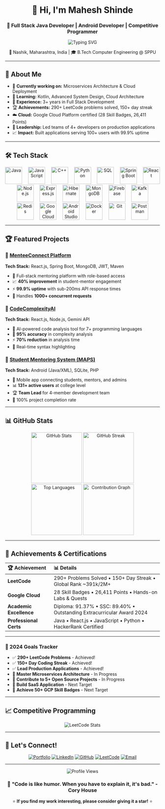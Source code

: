 <div align="center">
  <h1>👋 Hi, I'm Mahesh Shinde</h1>
  <h3>🚀 Full Stack Java Developer | Android Developer | Competitive Programmer</h3>
  
  <p>
    <img src="https://readme-typing-svg.herokuapp.com?font=Fira+Code&pause=1000&color=2196F3&center=true&vCenter=true&width=435&lines=Full+Stack+Java+Developer;Android+Application+Developer;Competitive+Programmer;3%2B+Years+Experience;Always+Learning+New+Technologies" alt="Typing SVG" />
  </p>
  
  <p>
    📍 Nashik, Maharashtra, India | 🎓 B.Tech Computer Engineering @ SPPU
  </p>
</div>

---

## 🚀 About Me

- 🔭 **Currently working on:** Microservices Architecture & Cloud Deployment
- 🌱 **Learning:** Kotlin, Advanced System Design, Cloud Architecture
- 💼 **Experience:** 3+ years in Full Stack Development
- 🏆 **Achievements:** 290+ LeetCode problems solved, 150+ day streak
- ☁️ **Cloud:** Google Cloud Platform certified (28 Skill Badges, 26,411 Points)
- 👥 **Leadership:** Led teams of 4+ developers on production applications
- 📈 **Impact:** Built applications serving 100+ users with 99.9% uptime

---

## 🛠️ Tech Stack

<p align="center">
  <img src="https://skillicons.dev/icons?i=java" alt="Java" width="55" height="55"/> &nbsp;&nbsp;&nbsp;
  <img src="https://skillicons.dev/icons?i=js" alt="JavaScript" width="55" height="55"/> &nbsp;&nbsp;&nbsp;
  <img src="https://skillicons.dev/icons?i=cpp" alt="C++" width="55" height="55"/> &nbsp;&nbsp;&nbsp;
  <img src="https://skillicons.dev/icons?i=python" alt="Python" width="55" height="55"/> &nbsp;&nbsp;&nbsp;
  <img src="https://skillicons.dev/icons?i=mysql" alt="SQL" width="55" height="55"/> &nbsp;&nbsp;&nbsp;
  <img src="https://skillicons.dev/icons?i=spring" alt="Spring Boot" width="55" height="55"/> &nbsp;&nbsp;&nbsp;
  <img src="https://skillicons.dev/icons?i=react" alt="React" width="55" height="55"/> &nbsp;&nbsp;&nbsp;
  <img src="https://skillicons.dev/icons?i=nodejs" alt="Node.js" width="55" height="55"/> &nbsp;&nbsp;&nbsp;
  <img src="https://skillicons.dev/icons?i=express" alt="Express.js" width="55" height="55"/> &nbsp;&nbsp;&nbsp;
  <img src="https://skillicons.dev/icons?i=hibernate" alt="Hibernate" width="55" height="55"/> &nbsp;&nbsp;&nbsp;
  <img src="https://skillicons.dev/icons?i=mongodb" alt="MongoDB" width="55" height="55"/> &nbsp;&nbsp;&nbsp;
  <img src="https://skillicons.dev/icons?i=firebase" alt="Firebase" width="55" height="55"/> &nbsp;&nbsp;&nbsp;
  <img src="https://skillicons.dev/icons?i=kafka" alt="Kafka" width="55" height="55"/> &nbsp;&nbsp;&nbsp;
  <img src="https://skillicons.dev/icons?i=redis" alt="Redis" width="55" height="55"/> &nbsp;&nbsp;&nbsp;
  <img src="https://skillicons.dev/icons?i=gcp" alt="Google Cloud" width="55" height="55"/> &nbsp;&nbsp;&nbsp;
  <img src="https://skillicons.dev/icons?i=androidstudio" alt="Android Studio" width="55" height="55"/> &nbsp;&nbsp;&nbsp;
  <img src="https://skillicons.dev/icons?i=docker" alt="Docker" width="55" height="55"/> &nbsp;&nbsp;&nbsp;
  <img src="https://skillicons.dev/icons?i=git" alt="Git" width="55" height="55"/> &nbsp;&nbsp;&nbsp;
  <img src="https://skillicons.dev/icons?i=postman" alt="Postman" width="55" height="55"/>
</p>


---

## 🏆 Featured Projects

### 🌟 [MenteeConnect Platform](https://github.com/maheshshinde9100)
**Tech Stack:** React.js, Spring Boot, MongoDB, JWT, Maven
- 🚀 Full-stack mentoring platform with role-based access
- 📈 **40% improvement** in student-mentor engagement
- ⚡ **99.9% uptime** with sub-200ms API response times
- 🔧 Handles **1000+ concurrent requests**

### 🤖 [CodeComplexityAI](https://github.com/maheshshinde9100)
**Tech Stack:** React.js, Node.js, Gemini API
- 🧠 AI-powered code analysis tool for 7+ programming languages
- 🎯 **95% accuracy** in complexity analysis
- ⚡ **70% reduction** in analysis time
- 🎨 Real-time syntax highlighting

### 📱 [Student Mentoring System (MAPS)](https://github.com/maheshshinde9100)
**Tech Stack:** Android (Java/XML), SQLite, PHP
- 👥 Mobile app connecting students, mentors, and admins
- 📊 **131+ active users** at college level
- 🏆 **Team Lead** for 4-member development team
- 🎯 100% project completion rate

---

## 📊 GitHub Stats

<div align="center">
  <img src="https://github-readme-stats.vercel.app/api?username=maheshshinde9100&show_icons=true&theme=tokyonight&hide_border=true&count_private=true" alt="GitHub Stats" height="165"/>
  <img src="https://github-readme-streak-stats.herokuapp.com/?user=maheshshinde9100&theme=tokyonight&hide_border=true" alt="GitHub Streak" height="165"/>
</div>

<div align="center">
  <img src="https://github-readme-stats.vercel.app/api/top-langs/?username=maheshshinde9100&layout=compact&theme=tokyonight&hide_border=true" alt="Top Languages" height="165"/>
  <img src="https://github-readme-activity-graph.vercel.app/graph?username=maheshshinde9100&theme=tokyo-night&hide_border=true&area=true" alt="Contribution Graph" height="165"/>
</div>

---

## 🏅 Achievements & Certifications

<div align="center">

| 🏆 Achievement | 📊 Details |
|:---|:---|
| **LeetCode** | 290+ Problems Solved • 150+ Day Streak • Global Rank ~391k/2M+ |
| **Google Cloud** | 28 Skill Badges • 26,411 Points • Hands-on Labs & Quests |
| **Academic Excellence** | Diploma: 91.37% • SSC: 89.40% • Outstanding Extracurricular Award 2024 |
| **Professional Certs** | Java • React.js • JavaScript • Python • HackerRank Certified |

</div>

---
<!--
## 🎯 Current Focus & Vision

<div align="center">

### 🚀 What I'm Building Right Now

\`\`\`javascript
const currentJourney = {
    architecture: {
        focus: "Microservices & Distributed Systems",
        goal: "Building scalable, fault-tolerant applications",
        impact: "Designing systems that handle millions of requests"
    },
    
    cloud: {
        focus: "Advanced Cloud Deployment Strategies",
        platforms: ["Google Cloud Platform", "AWS", "Docker"],
        achievement: "28 GCP Skill Badges & Growing"
    },
    
    openSource: {
        focus: "Contributing to Developer Community",
        mission: "Sharing knowledge through code & mentorship",
        projects: ["MenteeConnect", "CodeComplexityAI", "More Coming..."]
    },
    
    learning: {
        next: ["Kotlin Mastery", "System Design Patterns", "Cloud Architecture"],
        philosophy: "Every bug is a lesson, every feature is growth",
        motto: "Code with purpose, build with passion! 🔥"
    }
};

// My Developer DNA
const maheshDNA = {
    passion: "Solving complex problems with elegant solutions",
    strength: "Full-stack thinking with attention to detail",
    superpower: "Turning ideas into production-ready applications",
    mission: "Creating technology that makes a difference"
};
\`\`\`

</div> -->

### 🎯 2024 Goals Tracker
- ✅ **290+ LeetCode Problems** - Achieved!
- ✅ **150+ Day Coding Streak** - Achieved!
- ✅ **Lead Production Applications** - Achieved!
- 🔄 **Master Microservices Architecture** - In Progress
- 🔄 **Contribute to 5+ Open Source Projects** - In Progress
- 🎯 **Build SaaS Application** - Next Target
- 🎯 **Achieve 50+ GCP Skill Badges** - Next Target

---

## 📈 Competitive Programming

<div align="center">
  <img src="https://leetcard.jacoblin.cool/code-with-mahesh?theme=dark&font=Fira%20Code&ext=contest" alt="LeetCode Stats"/>
</div>

---

## 🤝 Let's Connect!

<div align="center">
  
[![Portfolio](https://img.shields.io/badge/Portfolio-FF5722?style=for-the-badge&logo=google-chrome&logoColor=white)](https://maheshshinde-dev.vercel.app)
[![LinkedIn](https://img.shields.io/badge/LinkedIn-0077B5?style=for-the-badge&logo=linkedin&logoColor=white)](https://linkedin.com/in/maheshshinde9100)
[![GitHub](https://img.shields.io/badge/GitHub-100000?style=for-the-badge&logo=github&logoColor=white)](https://github.com/maheshshinde9100)
[![LeetCode](https://img.shields.io/badge/LeetCode-FFA116?style=for-the-badge&logo=leetcode&logoColor=black)](https://leetcode.com/code-with-mahesh)
[![Email](https://img.shields.io/badge/Email-D14836?style=for-the-badge&logo=gmail&logoColor=white)](mailto:maheshshinde9100@gmail.com)

</div>

---

<div align="center">
  <img src="https://komarev.com/ghpvc/?username=coder-mahi&color=blueviolet&style=for-the-badge&label=Profile+Views" alt="Profile Views"/>
  
  <h3>💫 "Code is like humor. When you have to explain it, it's bad." - Cory House</h3>
  
  ⭐ **If you find my work interesting, please consider giving it a star!** ⭐
</div>
